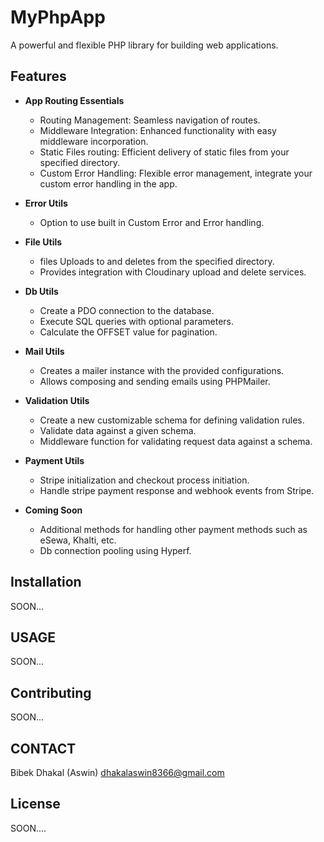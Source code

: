 # MyPhpApp

A powerful and flexible PHP library for building web applications.

## Features

- **App Routing Essentials** <br>
  - Routing Management: Seamless navigation of routes. <br>
  - Middleware Integration: Enhanced functionality with easy middleware incorporation. <br>
  - Static Files routing: Efficient delivery of static files from your specified directory. <br>
  - Custom Error Handling: Flexible error management, integrate your custom error handling in the app.

- **Error Utils** <br>
  - Option to use built in Custom Error and Error handling.

- **File Utils** <br>
  - files Uploads to and deletes from the specified directory.
  - Provides integration with Cloudinary upload and delete services.

- **Db Utils** <br>
  - Create a PDO connection to the database.
  - Execute SQL queries with optional parameters.
  - Calculate the OFFSET value for pagination.

- **Mail Utils** <br>
  - Creates a mailer instance with the provided configurations.
  - Allows composing and sending emails using PHPMailer.

- **Validation Utils** <br>
  - Create a new customizable schema for defining validation rules.
  - Validate data against a given schema.
  - Middleware function for validating request data against a schema.

- **Payment Utils** <br>
  - Stripe initialization and checkout process initiation.
  - Handle stripe payment response and webhook events from Stripe.

- **Coming Soon** <br>
  - Additional methods for handling other payment methods such as eSewa, Khalti, etc.
  - Db connection pooling using Hyperf.


## Installation

 SOON...

## USAGE

 SOON...

## Contributing

SOON...

## CONTACT

Bibek Dhakal (Aswin)
dhakalaswin8366@gmail.com

## License

SOON....



